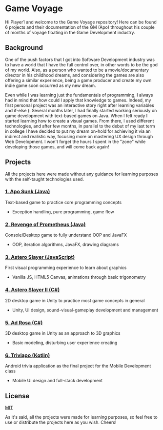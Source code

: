 # Game Voyage
Hi Player1 and welcome to the Game Voyage repository! Here can be found 6 projects and their documentation of the GM (Apo) throughout his couple of months of voyage floating in the Game Development industry. 

## Background
One of the push factors that I got into Software Development industry was to have a world that I have the full control over, in other words to be the god of my world. Also, as a person who wanted to be a movie/documentary director in his childhood dreams, and considering the games are also offering a similar experience, being a game producer and create my own indie game soon occurred as my new dream. 

Even while I was learning just the fundamentals of programming, I always had in mind that how could I apply that knowledge to games. Indeed, my first personal project was an interactive story right after learning variables and if-else (: Several months later, I had finally started working seriously on game development with text-based games on Java. When I felt ready I started learning how to create a visual games. From there, I used different technologies, and after few months, in parallel to the debut of my last term in college I have decided to put my dream on-hold for achieving it via an indirect and realistic way, focusing more on mastering UX design through Web Development. I won't forget the hours I spent in the "zone" while developing those games, and will come back again!

## Projects
All the projects here were made without any guidance for learning purposes with the self-taught technologies used.

### [1. Apo Sunk (Java)](https://github.com/karkaplani/java-journey/tree/main/core-java/ApoSunk)
Text-based game to practice core programming concepts

- Exception handling, pure programming, game flow

### [2. Revenge of Prometheus (Java)](https://github.com/karkaplani/java-journey/tree/main/core-java/RevengeOfPrometheus)
Console/Desktop game to fully understand OOP and JavaFX

- OOP, iteration algorithms, JavaFX, drawing diagrams

### [3. Astero Slayer (JavaScript)](https://github.com/karkaplani/java-journey/tree/main/core-java/LinkedListQueue)
First visual programming experience to learn about graphics
 - Vanilla JS, HTML5 Canvas, animations through basic trigonometry

### [4. Astero Slayer II (C#)](https://github.com/karkaplani/java-journey/tree/main/core-java/ThreadCounter)
2D desktop game in Unity to practice most game concepts in general
- Unity, UI design, sound-visual-gameplay development and management

### [5. Ad Rosa (C#)](https://github.com/karkaplani/java-journey/tree/main/core-java/ThreadCounter)
3D desktop game in Unity as an approach to 3D graphics
- Basic modeling, disturbing user experience creating

### [6. Triviapo (Kotlin)](https://github.com/karkaplani/java-journey/tree/main/core-java/ThreadCounter)
Android trivia application as the final project for the Mobile Development class
- Mobile UI design and full-stack development 

## License
[MIT](https://choosealicense.com/licenses/mit/)

As it's said, all the projects were made for learning purposes, so feel free to use or distribute the projects here as you wish. Cheers!